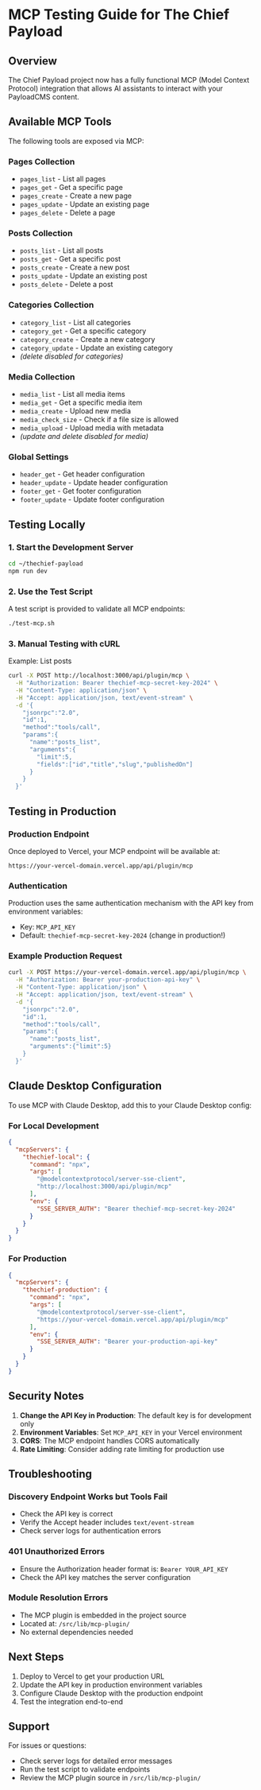 # MCP Testing Guide for The Chief Payload

## Overview
The Chief Payload project now has a fully functional MCP (Model Context Protocol) integration that allows AI assistants to interact with your PayloadCMS content.

## Available MCP Tools
The following tools are exposed via MCP:

### Pages Collection
- `pages_list` - List all pages
- `pages_get` - Get a specific page
- `pages_create` - Create a new page
- `pages_update` - Update an existing page
- `pages_delete` - Delete a page

### Posts Collection
- `posts_list` - List all posts
- `posts_get` - Get a specific post
- `posts_create` - Create a new post
- `posts_update` - Update an existing post
- `posts_delete` - Delete a post

### Categories Collection
- `category_list` - List all categories
- `category_get` - Get a specific category
- `category_create` - Create a new category
- `category_update` - Update an existing category
- *(delete disabled for categories)*

### Media Collection
- `media_list` - List all media items
- `media_get` - Get a specific media item
- `media_create` - Upload new media
- `media_check_size` - Check if a file size is allowed
- `media_upload` - Upload media with metadata
- *(update and delete disabled for media)*

### Global Settings
- `header_get` - Get header configuration
- `header_update` - Update header configuration
- `footer_get` - Get footer configuration
- `footer_update` - Update footer configuration

## Testing Locally

### 1. Start the Development Server
```bash
cd ~/thechief-payload
npm run dev
```

### 2. Use the Test Script
A test script is provided to validate all MCP endpoints:
```bash
./test-mcp.sh
```

### 3. Manual Testing with cURL
Example: List posts
```bash
curl -X POST http://localhost:3000/api/plugin/mcp \
  -H "Authorization: Bearer thechief-mcp-secret-key-2024" \
  -H "Content-Type: application/json" \
  -H "Accept: application/json, text/event-stream" \
  -d '{
    "jsonrpc":"2.0",
    "id":1,
    "method":"tools/call",
    "params":{
      "name":"posts_list",
      "arguments":{
        "limit":5,
        "fields":["id","title","slug","publishedOn"]
      }
    }
  }'
```

## Testing in Production

### Production Endpoint
Once deployed to Vercel, your MCP endpoint will be available at:
```
https://your-vercel-domain.vercel.app/api/plugin/mcp
```

### Authentication
Production uses the same authentication mechanism with the API key from environment variables:
- Key: `MCP_API_KEY`
- Default: `thechief-mcp-secret-key-2024` (change in production!)

### Example Production Request
```bash
curl -X POST https://your-vercel-domain.vercel.app/api/plugin/mcp \
  -H "Authorization: Bearer your-production-api-key" \
  -H "Content-Type: application/json" \
  -H "Accept: application/json, text/event-stream" \
  -d '{
    "jsonrpc":"2.0",
    "id":1,
    "method":"tools/call",
    "params":{
      "name":"posts_list",
      "arguments":{"limit":5}
    }
  }'
```

## Claude Desktop Configuration

To use MCP with Claude Desktop, add this to your Claude Desktop config:

### For Local Development
```json
{
  "mcpServers": {
    "thechief-local": {
      "command": "npx",
      "args": [
        "@modelcontextprotocol/server-sse-client",
        "http://localhost:3000/api/plugin/mcp"
      ],
      "env": {
        "SSE_SERVER_AUTH": "Bearer thechief-mcp-secret-key-2024"
      }
    }
  }
}
```

### For Production
```json
{
  "mcpServers": {
    "thechief-production": {
      "command": "npx",
      "args": [
        "@modelcontextprotocol/server-sse-client",
        "https://your-vercel-domain.vercel.app/api/plugin/mcp"
      ],
      "env": {
        "SSE_SERVER_AUTH": "Bearer your-production-api-key"
      }
    }
  }
}
```

## Security Notes

1. **Change the API Key in Production**: The default key is for development only
2. **Environment Variables**: Set `MCP_API_KEY` in your Vercel environment
3. **CORS**: The MCP endpoint handles CORS automatically
4. **Rate Limiting**: Consider adding rate limiting for production use

## Troubleshooting

### Discovery Endpoint Works but Tools Fail
- Check the API key is correct
- Verify the Accept header includes `text/event-stream`
- Check server logs for authentication errors

### 401 Unauthorized Errors
- Ensure the Authorization header format is: `Bearer YOUR_API_KEY`
- Check the API key matches the server configuration

### Module Resolution Errors
- The MCP plugin is embedded in the project source
- Located at: `/src/lib/mcp-plugin/`
- No external dependencies needed

## Next Steps

1. Deploy to Vercel to get your production URL
2. Update the API key in production environment variables
3. Configure Claude Desktop with the production endpoint
4. Test the integration end-to-end

## Support

For issues or questions:
- Check server logs for detailed error messages
- Run the test script to validate endpoints
- Review the MCP plugin source in `/src/lib/mcp-plugin/`